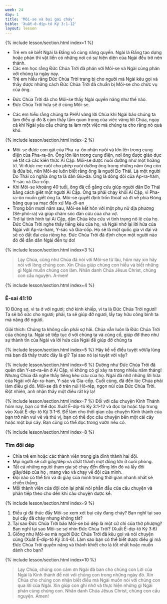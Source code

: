 ```yaml
---
week: 24
day: 1
title: 'Môi-se và bụi gai cháy'
bible: 'Xuất-ê-díp-tô Ký 3:1-12'
layout: lesson
---
```



{% include lesson/section.html index=1 %}
* Trẻ em sẽ biết Ngài là Đấng vô cùng năng quyền. Ngài là Đấng tạo dựng hoặc phán thì vật liền có những nơi có sự hiện diện của Ngài đều trở nên thánh.
* Các em học rằng Đức Chúa Trời đã phán với Môi-se và Ngài cũng phán với chúng ta ngày nay.
* Trẻ em hiểu rằng Đức Chúa Trời trang bị cho người mà Ngài kêu gọi và thấy được những cách Đức Chúa Trời đã chuẩn bị Môi-se cho chức vụ của ông.
- Đức Chúa Trời đã cho Môi-se thấy Ngài quyền năng như thế nào.
- Đức Chúa Trời hứa sẽ ở cùng Môi-se.
* Các em hiểu rằng chúng ta PHẢI vâng lời Chúa khi Ngài bảo chúng ta làm điều gì đó & cảm thấy tầm quan trọng của việc vâng lời Chúa, ngay cả khi Ngài yêu cầu chúng ta làm một việc mà chúng ta cho rằng nó quá khó.


{% include lesson/section.html index=2 %}
- Môi-se được con gái của Pha-ra-ôn nhận nuôi và lớn lên trong cung điện của Pha-ra-ôn. Ông lớn lên trong cung điện, nơi ông được giáo dục về tất cả các kiến thức Ai Cập. Môi-se được nuôi dưỡng như một hoàng tử. Vì được mẹ ruột cho phép nuôi dưỡng ông trong những năm ông còn là đứa bé, nên Môi-se luôn biết rằng ông là người Do Thái. Là một người Do Thái có nghĩa ông ta là dân Giu-da. Ông là dòng dõi của Áp-ra-ham, Y-sác và Gia-cốp.
- Khi Môi-se khoảng 40 tuổi, ông đã cố gắng cứu giúp người dân Do Thái bằng cách giết một người Ai Cập. Ông ta phải chạy khỏi Ai Cập, vì Pha-ra-ôn muốn giết ông ta. Môi-se quyết định trốn thoát và đi về phía Đông băng qua sa mạc đến xứ Ma-đi-an
- Trong bốn mươi năm sau, Môi-se kết hôn với một phụ nữ địa phương (Sê-phô-ra) và giúp chăm sóc đàn cừu của cha vợ.
- Trở lại tình hình tại Ai Cập, dân Chúa kêu cứu vì tình trạng nô lệ của họ. Đức Chúa Trời nghe thấy tiếng kêu của họ, và Ngài nhớ lại lời hứa của Ngài với Áp-ra-ham, Y-sác và Gia-cốp. Họ sẽ là một quốc gia vĩ đại và sẽ có đất đai của riêng họ. Đức Chúa Trời đã định chọn một người nào đó để dẫn dân Ngài đến tự do!


{% include lesson/section.html index=3 %}
> Lạy Chúa, cũng như Chúa đã nói với Môi-se từ lâu, hôm nay xin hãy nói với lòng chúng con. Xin Chúa giúp chúng con hiểu và biết những gì Ngài muốn chúng con làm. Nhân danh Chúa Jêsus Christ, chúng con cầu nguyện. A-men!


{% include lesson/section.html index=4 %}
### Ê-sai 41:10
10 Đừng sợ, vì ta ở với ngươi; chớ kinh khiếp, vì ta là Đức Chúa Trời ngươi! Ta sẽ bổ sức cho ngươi; phải, ta sẽ giúp đỡ ngươi, lấy tay hữu công bình ta mà nâng đỡ ngươi.

Giải thích:
Chúng ta không cần phải sợ hãi. Chúa vẫn luôn là Đức Chúa Trời của chúng ta. Ngài sẽ tiếp tục ở với chúng ta và củng cố, giúp đỡ theo như sự thành tín của Ngài và lời hứa của Ngài để giúp đỡ chúng ta


{% include lesson/section.html index=5 %}
Hãy kể về điều tuyệt vời/lạ lùng mà bạn đã thấy trước đây là gì? Tại sao nó lại tuyệt vời vậy?


{% include lesson/section.html index=6 %}
Dường như Đức Chúa Trời đã quên dân Y-sơ-ra-ên ở Ai Cập, vì không có gì xảy ra trong nhiều năm tháng! Nhưng Chúa đã nghe thấy tiếng kêu cứu của họ. Ngài đã nhớ những lời hứa của Ngài với Áp-ra-ham, Y-sác và Gia-cốp. Cuối cùng, đã đến lúc Chúa phải làm điều gì đó. Môi-se đã ở trên núi Hô-rếp, ngọn núi của Đức Chúa Trời. Đột nhiên, anh nhận thấy một điều rất kỳ lạ!


{% include lesson/section.html index=7 %}
Đối với câu chuyện Kinh Thánh hôm nay, bạn có thể đọc Xuất Ê-díp-tô Ký 3:1-12 và đọc lại hoặc tập trung vào Xuất Ê-díp-tô Ký 3:1-6. Để làm cho thời gian câu chuyện Kinh thánh của bạn trở nên vui vẻ và thú vị, bạn có thể đọc câu chuyện bên một cái cây hoặc một bụi cây. Bạn cũng có thể đọc trong vườn nếu có.


{% include lesson/section.html index=8 %}
### Tìm đôi dép
- Chia trẻ em hoặc các thành viên trong gia đình thành hai đội. 
- Mọi người sẽ cởi giày/dép và chất thành một đống lớn ở cuối phòng. 
- Tất cả những người tham gia sẽ chạy đến đống lớn đó và lấy đôi giày/dép của họ , mang vào và chạy về đội của mình. 
- Đội nào có thể tìm và đi giày của mình trong thời gian nhanh nhất sẽ chiến thắng. 
- Mỗi thành viên của đội còn lại phải nói phần đầu của câu chuyện và phần tiếp theo cho đến khi câu chuyện được kể.


{% include lesson/section.html index=9 %}
1. Điều gì đã thúc đẩy Môi-se xem xét bụi cây đang cháy? Bạn nghĩ tại sao bụi cây đã cháy nhưng không tắt?
2. Tại sao Đức Chúa Trời bảo Môi-se bỏ dép là một cử chỉ của thờ phượng? Bạn nghĩ tại sao Môi-se sợ nhìn Đức Chúa Trời? (Xuất Ê-díp-tô Ký 3:6)
3. Giống như Môi-se mà người Đức Chúa Trời đã kêu gọi và nói chuyện cùng (Xuất Ê-díp-tô Ký 3:4-6). Làm sao bạn có thể biết được điều gì mà Đức Chúa Trời quyền năng và thánh khiết cho là tốt nhất hoặc muốn dành cho bạn?


{% include lesson/section.html index=10 %}
> Lạy Chúa, chúng con cảm ơn Ngài đã ban cho chúng con Lời của Ngài là Kinh thánh để nói với chúng con trong những ngày đó. Xin Chúa cho chúng con nhận biết điều mà Ngài muốn nói với chúng con qua lời của Ngài. Xin giúp con ghi nhớ và thực hiện những gì Ngài phán cùng chúng con. Nhân danh Chúa Jêsus Christ, chúng con cầu nguyện. Amen!
